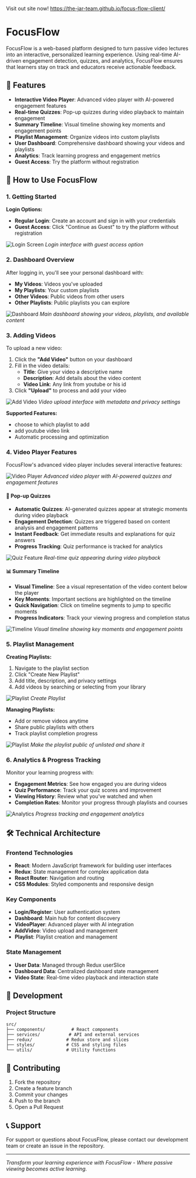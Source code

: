 Visit out site now!
https://the-jar-team.github.io/focus-flow-client/

# FocusFlow

FocusFlow is a web-based platform designed to turn passive video lectures into an interactive, personalized learning experience. Using real-time AI-driven engagement detection, quizzes, and analytics, FocusFlow ensures that learners stay on track and educators receive actionable feedback.

## 🌟 Features

- **Interactive Video Player**: Advanced video player with AI-powered engagement features
- **Real-time Quizzes**: Pop-up quizzes during video playback to maintain engagement
- **Summary Timeline**: Visual timeline showing key moments and engagement points
- **Playlist Management**: Organize videos into custom playlists
- **User Dashboard**: Comprehensive dashboard showing your videos and playlists
- **Analytics**: Track learning progress and engagement metrics
- **Guest Access**: Try the platform without registration

## 📖 How to Use FocusFlow

### 1. Getting Started

**Login Options:**
- **Regular Login**: Create an account and sign in with your credentials
- **Guest Access**: Click "Continue as Guest" to try the platform without registration

![Login Screen](https://i.imgur.com/c3PaEuQ.png)
*Login interface with guest access option*

### 2. Dashboard Overview

After logging in, you'll see your personal dashboard with:
- **My Videos**: Videos you've uploaded
- **My Playlists**: Your custom playlists
- **Other Videos**: Public videos from other users
- **Other Playlists**: Public playlists you can explore

![Dashboard](https://i.imgur.com/xVPJtSM.png)
*Main dashboard showing your videos, playlists, and available content*

### 3. Adding Videos

To upload a new video:

1. Click the **"Add Video"** button on your dashboard
2. Fill in the video details:
   - **Title**: Give your video a descriptive name
   - **Description**: Add details about the video content
   - **Video Link**: Any link from youtube or his id
3. Click **"Upload"** to process and add your video

![Add Video](https://i.imgur.com/p5fnuHC.png)
*Video upload interface with metadata and privacy settings*

**Supported Features:**
- choose to which playlist to add
- add youtube video link
- Automatic processing and optimization

### 4. Video Player Features

FocusFlow's advanced video player includes several interactive features:

![Video Player](https://i.imgur.com/TbgZyJw.png)
*Advanced video player with AI-powered quizzes and engagement features*

#### 🎯 Pop-up Quizzes
- **Automatic Quizzes**: AI-generated quizzes appear at strategic moments during video playback
- **Engagement Detection**: Quizzes are triggered based on content analysis and engagement patterns
- **Instant Feedback**: Get immediate results and explanations for quiz answers
- **Progress Tracking**: Quiz performance is tracked for analytics

![Quiz Feature](https://i.imgur.com/1LI7NDG.png)
*Real-time quiz appearing during video playback*

#### 📊 Summary Timeline
- **Visual Timeline**: See a visual representation of the video content below the player
- **Key Moments**: Important sections are highlighted on the timeline
- **Quick Navigation**: Click on timeline segments to jump to specific moments
- **Progress Indicators**: Track your viewing progress and completion status

![Timeline](https://i.imgur.com/L72svhO.png)
*Visual timeline showing key moments and engagement points*

### 5. Playlist Management

**Creating Playlists:**
1. Navigate to the playlist section
2. Click "Create New Playlist"
3. Add title, description, and privacy settings
4. Add videos by searching or selecting from your library

![Playlist](https://i.imgur.com/WEyBT2k.png)
*Create Playlist*


**Managing Playlists:**
- Add or remove videos anytime
- Share public playlists with others
- Track playlist completion progress

![Playlist](https://i.imgur.com/rYiNGmw.png)
*Make the playlist public of unlisted and share it*

### 6. Analytics & Progress Tracking

Monitor your learning progress with:
- **Engagement Metrics**: See how engaged you are during videos
- **Quiz Performance**: Track your quiz scores and improvement
- **Viewing History**: Review what you've watched and when
- **Completion Rates**: Monitor your progress through playlists and courses

![Analytics](https://i.imgur.com/wdMhrHh.png)
*Progress tracking and engagement analytics*

## 🛠️ Technical Architecture

### Frontend Technologies
- **React**: Modern JavaScript framework for building user interfaces
- **Redux**: State management for complex application data
- **React Router**: Navigation and routing
- **CSS Modules**: Styled components and responsive design

### Key Components
- **Login/Register**: User authentication system
- **Dashboard**: Main hub for content discovery
- **VideoPlayer**: Advanced player with AI integration
- **AddVideo**: Video upload and management
- **Playlist**: Playlist creation and management

### State Management
- **User Data**: Managed through Redux userSlice
- **Dashboard Data**: Centralized dashboard state management
- **Video State**: Real-time video playback and interaction state

## 🔧 Development

### Project Structure
```
src/
├── components/          # React components
├── services/           # API and external services
├── redux/             # Redux store and slices
├── styles/            # CSS and styling files
└── utils/             # Utility functions
```

## 🤝 Contributing

1. Fork the repository
2. Create a feature branch
3. Commit your changes
4. Push to the branch
5. Open a Pull Request

## 📞 Support

For support or questions about FocusFlow, please contact our development team or create an issue in the repository.

---

*Transform your learning experience with FocusFlow - Where passive viewing becomes active learning.*